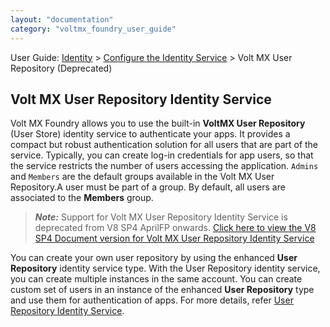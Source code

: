 ```yaml
---
layout: "documentation"
category: "voltmx_foundry_user_guide"
---
```

                               

User Guide: [Identity](Identity.html) > [Configure the Identity Service](ConfigureIdentiryService.html) > Volt MX User Repository (Deprecated)

   

Volt MX  User Repository Identity Service
----------------------------------------

Volt MX  Foundry allows you to use the built-in **VoltMX User Repository** (User Store) identity service to authenticate your apps. It provides a compact but robust authentication solution for all users that are part of the service. Typically, you can create log-in credentials for app users, so that the service restricts the number of users accessing the application. `Admins` and `Members` are the default groups available in the Volt MX User Repository.A user must be part of a group. By default, all users are associated to the **Members** group.

> **_Note:_** Support for Volt MX User Repository Identity Service is deprecated from V8 SP4 AprilFP onwards. [Click here to view the V8 SP4 Document version for Volt MX User Repository Identity Service](VoltMXUserRepositoryUserStore.html)  
  
You can create your own user repository by using the enhanced **User Repository** identity service type. With the User Repository identity service, you can create multiple instances in the same account. You can create custom set of users in an instance of the enhanced **User Repository** type and use them for authentication of apps. For more details, refer [User Repository Identity Service](UserRepositoryIdentityService.html).
